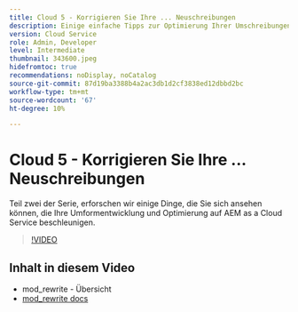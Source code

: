```yaml
---
title: Cloud 5 - Korrigieren Sie Ihre ... Neuschreibungen
description: Einige einfache Tipps zur Optimierung Ihrer Umschreibungen und zur Beschleunigung Ihrer Site
version: Cloud Service
role: Admin, Developer
level: Intermediate
thumbnail: 343600.jpeg
hidefromtoc: true
recommendations: noDisplay, noCatalog
source-git-commit: 87d19ba3388b4a2ac3db1d2cf3838ed12dbbd2bc
workflow-type: tm+mt
source-wordcount: '67'
ht-degree: 10%

---
```


# Cloud 5 - Korrigieren Sie Ihre ... Neuschreibungen

Teil zwei der Serie, erforschen wir einige Dinge, die Sie sich ansehen können, die Ihre Umformentwicklung und Optimierung auf AEM as a Cloud Service beschleunigen.

>[!VIDEO](https://video.tv.adobe.com/v/343600)

## Inhalt in diesem Video

+ mod_rewrite - Übersicht
+ [mod_rewrite docs](https://httpd.apache.org/docs/current/mod/mod_rewrite.html)
